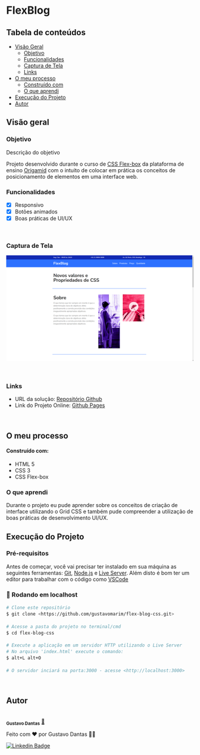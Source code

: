 # FlexBlog

## Tabela de conteúdos

- [Visão Geral](#visão-geral)
    - [Objetivo](#objetivo)
    - [Funcionalidades](#funcionalidades)
  - [Captura de Tela](#captura-de-tela)
  - [Links](#links)
- [O meu processo](#o-meu-processo)
  - [Construído com](#construído-com)
  - [O que aprendi](#o-que-aprendi)
- [Execução do Projeto](#execução-do-projeto)
- [Autor](#autor)

## Visão geral

### Objetivo

Descrição do objetivo

Projeto desenvolvido durante o curso de [CSS Flex-box](https://www.origamid.com/curso/css-flexbox/) da plataforma de ensino [Origamid](https://www.origamid.com) com o intuito de colocar em prática os conceitos de posicionamento de elementos em uma interface web.

### Funcionalidades 

- [x] Responsivo
- [x] Botões animados
- [x] Boas práticas de UI/UX

<br>

### Captura de Tela

![](./img/screen-flexblog.png)

<br>

### Links

- URL da solução: [Repositório Github](https://github.com/gustavomarim/flex-blog-css)
- Link do Projeto Online: [Github Pages](https://gustavomarim.github.io/flex-blog-css/)

<br>

## O meu processo

#### Construído com:

- HTML 5
- CSS 3
- CSS Flex-box

### O que aprendi

Durante o projeto eu pude aprender sobre os conceitos de criação de interface utilizando o Grid CSS e também pude compreender a utilização de boas práticas de desenvolvimento UI/UX.

## Execução do Projeto

### Pré-requisitos

Antes de começar, você vai precisar ter instalado em sua máquina as seguintes ferramentas:
[Git](https://git-scm.com), [Node.js](https://nodejs.org/en/) e [Live Server](https://marketplace.visualstudio.com/items?itemName=ritwickdey.LiveServer). 
Além disto é bom ter um editor para trabalhar com o código como [VSCode](https://code.visualstudio.com/)

### 🎲 Rodando em localhost

```bash
# Clone este repositório
$ git clone <https://github.com/gustavomarim/flex-blog-css.git>

# Acesse a pasta do projeto no terminal/cmd
$ cd flex-blog-css

# Execute a aplicação em um servidor HTTP utilizando o Live Server
# No arquivo 'index.html' execute o comando:
$ alt+L alt+O

# O servidor inciará na porta:3000 - acesse <http://localhost:3000>
```
<br>

## Autor

<a href="https://github.com/gustavomarim">
 <img style="border-radius: 50%;" src="https://avatars.githubusercontent.com/u/66189039?s=400&u=491817b0d3a8d48be60c450631a950c9d49154b2&v=4" width="100px;" alt=""/>
 <br />
 <sub><b>Gustavo Dantas</b></sub></a> <a href="https://github.com/gustavomarim" title="GitHub">🚀</a>


Feito com ❤️ por Gustavo Dantas 👋🏽

 [![Linkedin Badge](https://img.shields.io/badge/-LinkedIn-blue?style=flat-square&logo=Linkedin&logoColor=white&link=https://www.linkedin.com/in/gustavodantasmarim/)](https://www.linkedin.com/in/gustavodantasmarim/) 


